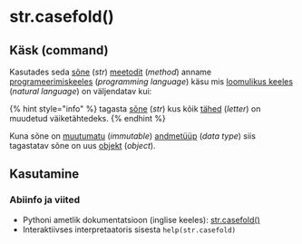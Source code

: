 # str.casefold\(\)

## Käsk \(command\)

Kasutades seda [sõne](../) \(_str_\) [meetodit](../../../../terminid/sonastik/meetod-method.md) \(_method_\) anname [programeerimiskeeles](../../../../terminid/sonastik/programmeerimiskeel-programming-language.md) \(_programming language_\) käsu mis [loomulikus keeles](../../../../terminid/sonastik/loomulik-keel-natural-language.md) \(_natural language_\) on väljendatav kui: 

{% hint style="info" %}
tagasta [sõne](../) \(_str_\) kus kõik [tähed](../../../../terminid/sonastik/taeht-letter.md) \(_letter_\) on muudetud väiketähtedeks.
{% endhint %}

Kuna sõne on [muutumatu](../../../../terminid/sonastik/muutumatu-immutable.md) \(_immutable_\) [andmetüüp](../../../../terminid/sonastik/andmetueuep-datatype.md) \(_data type_\) siis tagastatav sõne on uus [objekt](../../../../terminid/sonastik/objekt-object.md) \(_object_\). 

## Kasutamine

###  Abiinfo ja viited <a id="viited"></a>

* Pythoni ametlik dokumentatsioon \(inglise keeles\): [str.casefold\(\)](https://docs.python.org/3/library/stdtypes.html#str.casefold)
* Interaktiivses interpretaatoris sisesta `help(str.casefold)`

​

